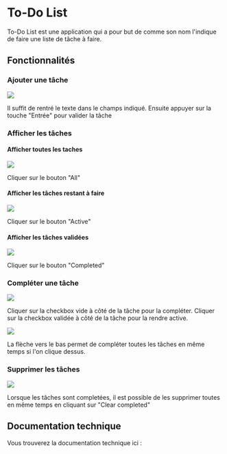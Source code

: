 <div class="readme">

# To-Do List
<p>To-Do List est une application qui a pour but de comme son nom l'indique de faire une liste de tâche à faire.</p>


## Fonctionnalités

<h3>Ajouter une tâche </h3>


<img src="../img/image1.JPG" > 
<p>Il suffit de rentré le texte dans le champs indiqué. Ensuite appuyer sur la touche "Entrée" pour valider la tâche</p>

<h3>Afficher les tâches</h3>

<h4> Afficher toutes les taches</h4>

<img src="../img/image2.JPG">
<p>Cliquer sur le bouton "All"</p>

<h4> Afficher les tâches restant à faire</h4>

<img src="../img/image4.JPG">
<p>Cliquer sur le bouton "Active"</p>

<h4> Afficher les tâches validées</h4>

<img src="../img/image5.JPG">
<p>Cliquer sur le bouton "Completed"</p>

<h3>Compléter une tâche</h3>

<img src="../img/image3.JPG">
<p>Cliquer sur la checkbox vide à côté de la tâche pour la compléter. 
Cliquer sur la checkbox validée à côté de la tâche pour la rendre active.</p>
<img src="../img/image6.JPG">
<p>La flèche vers le bas permet de compléter toutes les tâches en même temps si l'on clique dessus.</p>


<h3>Supprimer les tâches</h3>

<img src="../img/image7.JPG">
<p>Lorsque les tâches sont completées, il est possible de les supprimer toutes en même temps en cliquant sur "Clear completed"</p>




## Documentation technique
 
 <p>Vous trouverez la documentation technique ici : </p>


</div>